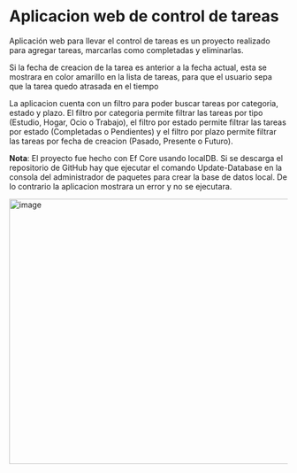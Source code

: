 # Aplicacion web de control de tareas
Aplicación web para llevar el control de tareas es un proyecto realizado para agregar tareas, marcarlas como completadas y eliminarlas.

Si la fecha de creacion de la tarea es anterior a la fecha actual, esta se mostrara en color amarillo en la lista de tareas, para que el usuario sepa que la tarea quedo atrasada en el 
tiempo

La aplicacion cuenta con un filtro para poder buscar tareas por categoria, estado y plazo. El filtro por categoria permite filtrar las tareas por tipo (Estudio, Hogar, Ocio o Trabajo),
el filtro por estado permite filtrar las tareas por estado (Completadas o Pendientes) y el filtro por plazo permite filtrar las tareas por fecha de creacion (Pasado, Presente o Futuro).

**Nota**: El proyecto fue hecho con Ef Core usando localDB. Si se descarga el repositorio de GitHub hay que ejecutar el comando Update-Database en la consola del administrador de paquetes
para crear la base de datos local. De lo contrario la aplicacion mostrara un error y no se ejecutara.

<img width="700" height="479" alt="image" src="https://github.com/user-attachments/assets/87d8ea7e-3c01-480c-ac77-474bb83bc8b5" />
 
